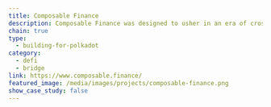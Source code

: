 ```yaml
---
title: Composable Finance
description: Composable Finance was designed to usher in an era of cross-ecosystem interoperability without abandoning the trustless, decentralized, permissionless, and non-custodial aspects of web3.
chain: true
type:
  - building-for-polkadot
category:
  - defi
  - bridge
link: https://www.composable.finance/
featured_image: /media/images/projects/composable-finance.png
show_case_study: false
---
```

